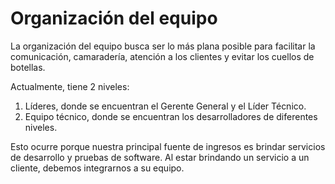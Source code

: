 # Organización del equipo

La organización del equipo busca ser lo más plana posible para facilitar la comunicación, camaradería, atención a los clientes y evitar los cuellos de botellas.

Actualmente, tiene 2 niveles:
1. Líderes, donde se encuentran el Gerente General y el Líder Técnico.
1. Equipo técnico, donde se encuentran los desarrolladores de diferentes niveles.

Esto ocurre porque nuestra principal fuente de ingresos es brindar servicios de desarrollo y pruebas de software. Al estar brindando un servicio a un cliente, debemos integrarnos a su equipo.

